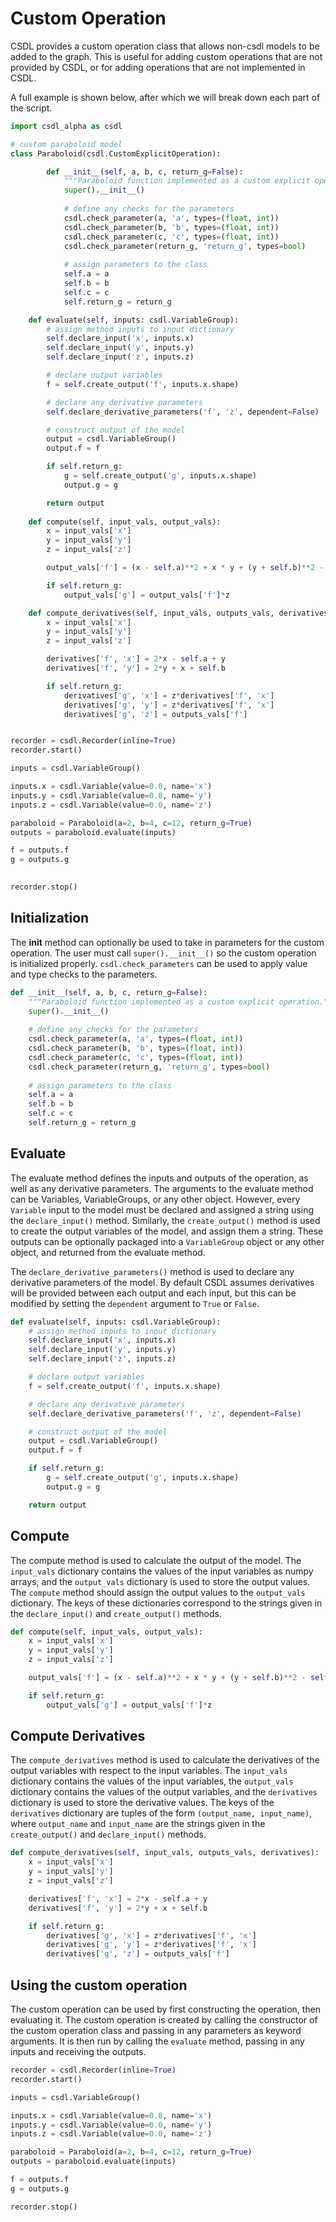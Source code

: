 # Custom Operation

CSDL provides a custom operation class that allows non-csdl models to be added to the graph. This is useful for adding custom operations that are not provided by CSDL, or for adding operations that are not implemented in CSDL.

A full example is shown below, after which we will break down each part of the script.

```python
import csdl_alpha as csdl

# custom paraboloid model
class Paraboloid(csdl.CustomExplicitOperation):

        def __init__(self, a, b, c, return_g=False):
            """Paraboloid function implemented as a custom explicit operation."""
            super().__init__()
            
            # define any checks for the parameters
            csdl.check_parameter(a, 'a', types=(float, int))
            csdl.check_parameter(b, 'b', types=(float, int))
            csdl.check_parameter(c, 'c', types=(float, int))
            csdl.check_parameter(return_g, 'return_g', types=bool)
            
            # assign parameters to the class
            self.a = a
            self.b = b
            self.c = c
            self.return_g = return_g

    def evaluate(self, inputs: csdl.VariableGroup):
        # assign method inputs to input dictionary
        self.declare_input('x', inputs.x)
        self.declare_input('y', inputs.y)
        self.declare_input('z', inputs.z)

        # declare output variables
        f = self.create_output('f', inputs.x.shape)

        # declare any derivative parameters
        self.declare_derivative_parameters('f', 'z', dependent=False)

        # construct output of the model
        output = csdl.VariableGroup()
        output.f = f

        if self.return_g:
            g = self.create_output('g', inputs.x.shape)
            output.g = g

        return output
    
    def compute(self, input_vals, output_vals):
        x = input_vals['x']
        y = input_vals['y']
        z = input_vals['z']

        output_vals['f'] = (x - self.a)**2 + x * y + (y + self.b)**2 - self.c

        if self.return_g:
            output_vals['g'] = output_vals['f']*z

    def compute_derivatives(self, input_vals, outputs_vals, derivatives):
        x = input_vals['x']
        y = input_vals['y']
        z = input_vals['z']

        derivatives['f', 'x'] = 2*x - self.a + y
        derivatives['f', 'y'] = 2*y + x + self.b

        if self.return_g:
            derivatives['g', 'x'] = z*derivatives['f', 'x']
            derivatives['g', 'y'] = z*derivatives['f', 'x']
            derivatives['g', 'z'] = outputs_vals['f']


recorder = csdl.Recorder(inline=True)
recorder.start()

inputs = csdl.VariableGroup()

inputs.x = csdl.Variable(value=0.0, name='x')
inputs.y = csdl.Variable(value=0.0, name='y')
inputs.z = csdl.Variable(value=0.0, name='z')

paraboloid = Paraboloid(a=2, b=4, c=12, return_g=True)
outputs = paraboloid.evaluate(inputs)

f = outputs.f
g = outputs.g
 

recorder.stop()
```


## Initialization

The __init__ method can optionally be used to take in parameters for the custom operation. The user must call `super().__init__()` so the custom operation is initialized properly. `csdl.check_parameters` can be used to apply value and type checks to the parameters.

```python
def __init__(self, a, b, c, return_g=False):
    """Paraboloid function implemented as a custom explicit operation."""
    super().__init__()
    
    # define any checks for the parameters
    csdl.check_parameter(a, 'a', types=(float, int))
    csdl.check_parameter(b, 'b', types=(float, int))
    csdl.check_parameter(c, 'c', types=(float, int))
    csdl.check_parameter(return_g, 'return_g', types=bool)
    
    # assign parameters to the class
    self.a = a
    self.b = b
    self.c = c
    self.return_g = return_g
```

## Evaluate

The evaluate method defines the inputs and outputs of the operation, as well as any derivative parameters. The arguments to the evaluate method can be Variables, VariableGroups, or any other object. However, every `Variable` input to the model must be declared and assigned a string using the `declare_input()` method. Similarly, the `create_output()` method is used to create the output variables of the model, and assign them a string. These outputs can be optionally packaged into a `VariableGroup` object or any other object, and returned from the evaluate method.

The `declare_derivative_parameters()` method is used to declare any derivative parameters of the model. By default CSDL assumes derivatives will be provided between each output and each input, but this can be modified by setting the `dependent` argument to `True` or `False`.

```python
def evaluate(self, inputs: csdl.VariableGroup):
    # assign method inputs to input dictionary
    self.declare_input('x', inputs.x)
    self.declare_input('y', inputs.y)
    self.declare_input('z', inputs.z)

    # declare output variables
    f = self.create_output('f', inputs.x.shape)

    # declare any derivative parameters
    self.declare_derivative_parameters('f', 'z', dependent=False)

    # construct output of the model
    output = csdl.VariableGroup()
    output.f = f

    if self.return_g:
        g = self.create_output('g', inputs.x.shape)
        output.g = g

    return output
```


## Compute

The compute method is used to calculate the output of the model. The `input_vals` dictionary contains the values of the input variables as numpy arrays, and the `output_vals` dictionary is used to store the output values. The `compute` method should assign the output values to the `output_vals` dictionary. The keys of these dictionaries correspond to the strings given in the `declare_input()` and `create_output()` methods.

```python
def compute(self, input_vals, output_vals):
    x = input_vals['x']
    y = input_vals['y']
    z = input_vals['z']

    output_vals['f'] = (x - self.a)**2 + x * y + (y + self.b)**2 - self.c

    if self.return_g:
        output_vals['g'] = output_vals['f']*z
```

## Compute Derivatives

The `compute_derivatives` method is used to calculate the derivatives of the output variables with respect to the input variables. The `input_vals` dictionary contains the values of the input variables, the `output_vals` dictionary contains the values of the output variables, and the `derivatives` dictionary is used to store the derivative values. The keys of the `derivatives` dictionary are tuples of the form `(output_name, input_name)`, where `output_name` and `input_name` are the strings given in the `create_output()` and `declare_input()` methods.

```python
def compute_derivatives(self, input_vals, outputs_vals, derivatives):
    x = input_vals['x']
    y = input_vals['y']
    z = input_vals['z']

    derivatives['f', 'x'] = 2*x - self.a + y
    derivatives['f', 'y'] = 2*y + x + self.b

    if self.return_g:
        derivatives['g', 'x'] = z*derivatives['f', 'x']
        derivatives['g', 'y'] = z*derivatives['f', 'x']
        derivatives['g', 'z'] = outputs_vals['f']
```

## Using the custom operation

The custom operation can be used by first constructing the operation, then evaluating it. The custom operation is created by calling the constructor of the custom operation class and passing in any parameters as keyword arguments. It is then run by calling the `evaluate` method, passing in any inputs and receiving the outputs.

```python
recorder = csdl.Recorder(inline=True)
recorder.start()

inputs = csdl.VariableGroup()

inputs.x = csdl.Variable(value=0.0, name='x')
inputs.y = csdl.Variable(value=0.0, name='y')
inputs.z = csdl.Variable(value=0.0, name='z')

paraboloid = Paraboloid(a=2, b=4, c=12, return_g=True)
outputs = paraboloid.evaluate(inputs)

f = outputs.f
g = outputs.g

recorder.stop()
```
